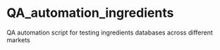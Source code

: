 # QA_automation_ingredients
QA automation script for testing ingredients databases across different markets
